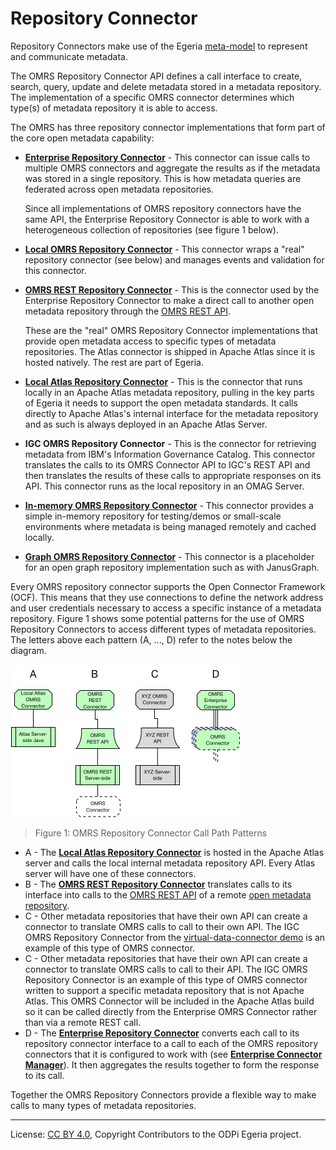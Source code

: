<!-- SPDX-License-Identifier: CC-BY-4.0 -->
<!-- Copyright Contributors to the ODPi Egeria project. -->

# Repository Connector

Repository Connectors make use of the Egeria [meta-model](../../metadata-meta-model.md) to represent and communicate metadata.

The OMRS Repository Connector API defines a call
interface to create, search, query, update and
delete metadata stored in a metadata repository.
The implementation of a specific OMRS connector
determines which type(s) of metadata repository it is able to access.

The OMRS has three repository connector implementations that form part of the core open metadata capability:

* **[Enterprise Repository Connector](../enterprise-repository-connector.md)** -
	This connector can issue calls to multiple OMRS connectors and aggregate the
results as if the metadata was stored in a single repository.
This is how metadata queries are federated across open metadata repositories.  

	Since all implementations of OMRS repository connectors have the same API,
the Enterprise Repository Connector is able to work with
a heterogeneous collection of repositories (see figure 1 below).

* **[Local OMRS Repository Connector](../local-repository-connector.md)** - 
This connector wraps a "real" repository connector (see below) and manages
events and validation for this connector.

* **[OMRS REST Repository Connector](../../../../adapters/open-connectors/repository-services-connectors/open-metadata-collection-store-connectors/omrs-rest-repository-connector)** -
	This is the connector used by the Enterprise Repository Connector to make
a direct call to another open metadata repository through
the [OMRS REST API](../omrs-rest-services.md). 

	These are the "real" OMRS Repository Connector implementations that provide open metadata access
to specific types of metadata repositories.
The Atlas connector is shipped in Apache Atlas since it is hosted natively.
The rest are part of Egeria.

* **[Local Atlas Repository Connector](https://issues.apache.org/jira/browse/ATLAS-1773)** -
This is the connector that runs locally in an Apache Atlas metadata repository, pulling in the key parts of
Egeria it needs to support the open metadata standards.
It calls directly to Apache Atlas's internal interface for the metadata repository
and as such is always deployed in an Apache Atlas Server.

* **IGC OMRS Repository Connector** -
This is the connector for retrieving metadata from IBM's Information Governance Catalog.
This connector translates the calls to its OMRS Connector API to IGC's REST API and
then translates the results of these calls to appropriate responses on its API.
This connector runs as the local repository in an OMAG Server.

* **[In-memory OMRS Repository Connector](../../../../adapters/open-connectors/repository-services-connectors/open-metadata-collection-store-connectors/inmemory-repository-connector)** -
This connector provides a simple in-memory repository for testing/demos or
small-scale environments where metadata is being managed remotely and cached locally.

* **[Graph OMRS Repository Connector](../../../../adapters/open-connectors/repository-services-connectors/open-metadata-collection-store-connectors/graph-repository-connector)** -
This connector is a placeholder for an open graph repository implementation such as
with JanusGraph.


Every OMRS repository connector supports the Open Connector Framework (OCF).
This means that they use connections to define the network address
and user credentials necessary to access a specific instance of a metadata repository.
Figure 1 shows some potential patterns for the use of OMRS Repository Connectors
to access different types of metadata repositories.
The letters above each pattern (A, ..., D) refer to the notes below the diagram.

![Figure 1: OMRS Repository Connector Call Path Patterns](repository-connector-call-paths.png)
> Figure 1: OMRS Repository Connector Call Path Patterns

* A - The **[Local Atlas Repository Connector](https://issues.apache.org/jira/browse/ATLAS-1773)**
is hosted in the Apache Atlas server and calls the local internal metadata repository API.
Every Atlas server will have one of these connectors.
* B	- The **[OMRS REST Repository Connector](../../../../adapters/open-connectors/repository-services-connectors/open-metadata-collection-store-connectors/omrs-rest-repository-connector)** 
translates calls to its interface into calls to the [OMRS REST API](../omrs-rest-services.md) of a remote [open metadata repository](../../open-metadata-repository.md).
* C - Other metadata repositories that have their own API can create a connector
to translate OMRS calls to call to their own API. The IGC OMRS Repository
Connector from the [virtual-data-connector demo](../../../../../open-metadata-resources/open-metadata-demos/virtual-data-connector) is an example of this type
of OMRS connector.
* C - Other metadata repositories that have their own API can create a connector to translate OMRS calls to call to their API.  The IGC OMRS Repository Connector is an example of this type of OMRS connector written to support a specific metadata repository that is not Apache Atlas.  This OMRS Connector will be included in the Apache Atlas build so it can be called directly from the Enterprise OMRS Connector rather than via a remote REST call.
* D - The **[Enterprise Repository Connector](../enterprise-repository-connector.md)** converts each
call to its repository connector interface to a call to each of the OMRS repository
connectors that it is configured to work with 
(see **[Enterprise Connector Manager](../enterprise-connector-manager.md)**).
It then aggregates the results together to form the response to its call.

Together the OMRS Repository Connectors provide a flexible way to make calls to many
types of metadata repositories.  



----
License: [CC BY 4.0](https://creativecommons.org/licenses/by/4.0/),
Copyright Contributors to the ODPi Egeria project.

